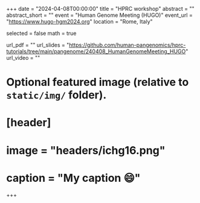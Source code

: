+++
date = "2024-04-08T00:00:00"
title = "HPRC workshop"
abstract = ""
abstract_short = ""
event = "Human Genome Meeting (HUGO)"
event_url = "https://www.hugo-hgm2024.org"
location = "Rome, Italy"

selected = false
math = true

url_pdf = ""
url_slides = "https://github.com/human-pangenomics/hprc-tutorials/tree/main/pangenome/240408_HumanGenomeMeeting_HUGO"
url_video = ""

# Optional featured image (relative to `static/img/` folder).
# [header]
# image = "headers/ichg16.png"
# caption = "My caption :smile:"

+++
